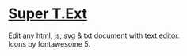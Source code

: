 # [Super T.Ext](https://stelios333.github.io/super_text)
Edit any html, js, svg &amp; txt document with text editor.\
Icons by fontawesome 5. 
